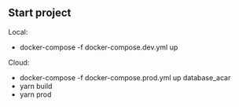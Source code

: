 ## Start project

Local:
- docker-compose -f docker-compose.dev.yml up

Cloud:
- docker-compose -f docker-compose.prod.yml up database_acar
- yarn build
- yarn prod
